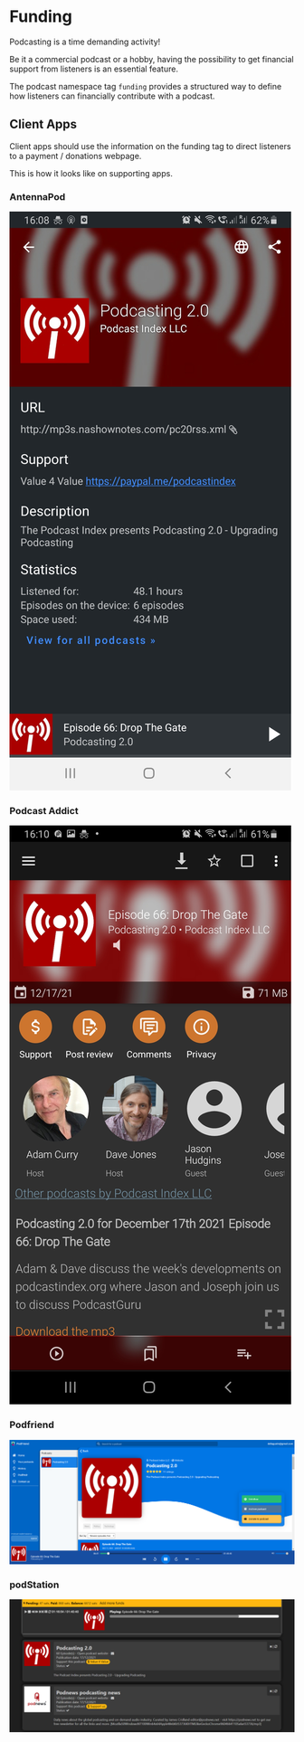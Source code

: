 # Funding

Podcasting is a time demanding activity!

Be it a commercial podcast or a hobby, having the possibility to get financial support from listeners is an essential feature.

The podcast namespace tag `funding` provides a structured way to define how listeners can financially contribute with a podcast.

## Client Apps

Client apps should use the information on the funding tag to direct listeners to a payment / donations webpage.

This is how it looks like on supporting apps.

### AntennaPod

![Screenshot of the Funding feature on AntennaPod](./images/funding-antennapod.jpg)

### Podcast Addict

![Screenshot of the Funding feature on Podcast Addict](./images/funding-podcast-addict.jpg)

### Podfriend

![Screenshot of the Funding feature on podfriend](./images/funding-podfriend.png)

### podStation

![Screenshot of the Funding feature on podStation](./images/funding-podstation.png)
